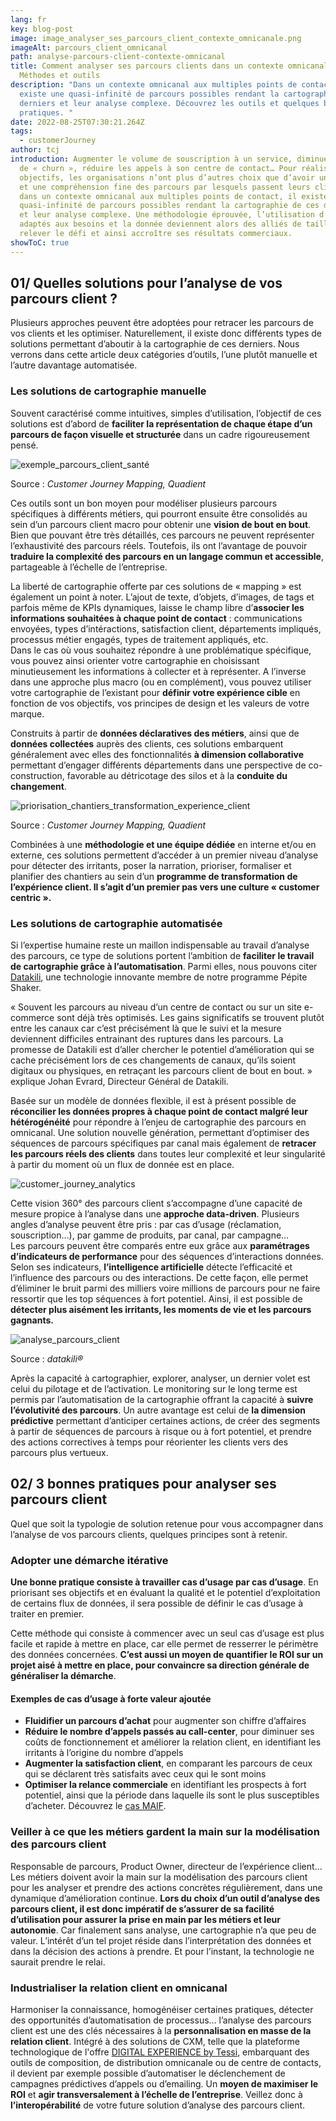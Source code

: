 ```yaml
---
lang: fr
key: blog-post
image: image_analyser_ses_parcours_client_contexte_omnicanale.png
imageAlt: parcours_client_omnicanal
path: analyse-parcours-client-contexte-omnicanal
title: Comment analyser ses parcours clients dans un contexte omnicanal ?
  Méthodes et outils
description: "Dans un contexte omnicanal aux multiples points de contact, il
  existe une quasi-infinité de parcours possibles rendant la cartographie de ces
  derniers et leur analyse complexe. Découvrez les outils et quelques bonnes
  pratiques. "
date: 2022-08-25T07:30:21.264Z
tags:
  - customerJourney
author: tcj
introduction: Augmenter le volume de souscription à un service, diminuer le taux
  de « churn », réduire les appels à son centre de contact… Pour réaliser ces
  objectifs, les organisations n’ont plus d’autres choix que d’avoir une vision
  et une compréhension fine des parcours par lesquels passent leurs clients. Or,
  dans un contexte omnicanal aux multiples points de contact, il existe une
  quasi-infinité de parcours possibles rendant la cartographie de ces derniers
  et leur analyse complexe. Une méthodologie éprouvée, l’utilisation d’outils
  adaptés aux besoins et la donnée deviennent alors des alliés de taille pour
  relever le défi et ainsi accroître ses résultats commerciaux.
showToC: true
---
```

## 01/ Quelles solutions pour l’analyse de vos parcours client ?

Plusieurs approches peuvent être adoptées pour retracer les parcours de vos clients et les optimiser. Naturellement, il existe donc différents types de solutions permettant d’aboutir à la cartographie de ces derniers. Nous verrons dans cette article deux catégories d’outils, l’une plutôt manuelle et l’autre davantage automatisée.

### Les solutions de cartographie manuelle

Souvent caractérisé comme intuitives, simples d’utilisation, l’objectif de ces solutions est d’abord de **faciliter la représentation de chaque étape d’un parcours de façon visuelle et structurée** dans un cadre rigoureusement pensé.

![exemple_parcours_client_santé](exemple_parcours_sante_cjm.jpg "Exemple Parcours client - CJM")

Source : *Customer Journey Mapping, Quadient*

Ces outils sont un bon moyen pour modéliser plusieurs parcours spécifiques à différents métiers, qui pourront ensuite être consolidés au sein d’un parcours client macro pour obtenir une **vision de bout en bout**. Bien que pouvant être très détaillés, ces parcours ne peuvent représenter l’exhaustivité des parcours réels. Toutefois, ils ont l’avantage de pouvoir **traduire la complexité des parcours en un langage commun et accessible**, partageable à l’échelle de l’entreprise.

La liberté de cartographie offerte par ces solutions de « mapping » est également un point à noter. L’ajout de texte, d’objets, d’images, de tags et parfois même de KPIs dynamiques, laisse le champ libre d’**associer les informations souhaitées à chaque point de contact** : communications envoyées, types d’intéractions, satisfaction client, départements impliqués, processus métier engagés, types de traitement appliqués, etc.\
Dans le cas où vous souhaitez répondre à une problématique spécifique, vous pouvez ainsi orienter votre cartographie en choisissant minutieusement les informations à collecter et à représenter. A l’inverse dans une approche plus macro (ou en complément), vous pouvez utiliser votre cartographie de l’existant pour **définir votre expérience cible** en fonction de vos objectifs, vos principes de design et les valeurs de votre marque.

Construits à partir de **données déclaratives des métiers**, ainsi que de **données collectées** auprès des clients, ces solutions embarquent généralement avec elles des fonctionnalités **à dimension collaborative** permettant d’engager différents départements dans une perspective de co-construction, favorable au détricotage des silos et à la **conduite du changement**.

![priorisation_chantiers_transformation_experience_client](tableau-de-priorisation-cjm.png "Tableau de priorisation des chantiers")

Source : *Customer Journey Mapping, Quadient*

Combinées à une **méthodologie et une équipe dédiée** en interne et/ou en externe, ces solutions permettent d’accéder à un premier niveau d’analyse pour détecter des irritants, poser la narration, prioriser, formaliser et planifier des chantiers au sein d’un **programme de transformation de l’expérience client. Il s’agit d’un premier pas vers une culture « customer centric ».**

### Les solutions de cartographie automatisée

Si l’expertise humaine reste un maillon indispensable au travail d’analyse des parcours, ce type de solutions portent l’ambition de **faciliter le travail de cartographie grâce à l’automatisation**. Parmi elles, nous pouvons citer [Datakili](<-	https://datakili.com/?utm_source=tessi&utm_medium=article&utm_campaign=q1_2022>), une technologie innovante membre de notre programme Pépite Shaker.

« Souvent les parcours au niveau d’un centre de contact ou sur un site e-commerce sont déjà très optimisés. Les gains significatifs se trouvent plutôt entre les canaux car c’est précisément là que le suivi et la mesure deviennent difficiles entrainant des ruptures dans les parcours. La promesse de Datakili est d’aller chercher le potentiel d’amélioration qui se cache précisément lors de ces changements de canaux, qu’ils soient digitaux ou physiques, en retraçant les parcours client de bout en bout. » explique Johan Evrard, Directeur Général de Datakili.

Basée sur un modèle de données flexible, il est à présent possible de **réconcilier les données propres à chaque point de contact malgré leur hétérogénéité** pour répondre à l’enjeu de cartographie des parcours en omnicanal. Une solution nouvelle génération, permettant d’optimiser des séquences de parcours spécifiques par canal mais également de **retracer les parcours réels des clients** dans toutes leur complexité et leur singularité à partir du moment où un flux de donnée est en place.

![customer_journey_analytics](datakili.png "Datakili")

Cette vision 360° des parcours client s’accompagne d’une capacité de mesure propice à l’analyse dans une **approche data-driven**. Plusieurs angles d’analyse peuvent être pris : par cas d’usage (réclamation, souscription…), par gamme de produits, par canal, par campagne…\
Les parcours peuvent être comparés entre eux grâce aux **paramétrages d’indicateurs de performance** pour des séquences d’interactions données. Selon ses indicateurs, **l’intelligence artificielle** détecte l’efficacité et l’influence des parcours ou des interactions. De cette façon, elle permet d’éliminer le bruit parmi des milliers voire millions de parcours pour ne faire ressortir que les top séquences à fort potentiel. Ainsi, il est possible de **détecter plus aisément les irritants, les moments de vie et les parcours gagnants.**

![analyse_parcours_client](exemple_interface_datakili.jpg "Interface Datakili")

Source : *datakili®*

Après la capacité à cartographier, explorer, analyser, un dernier volet est celui du pilotage et de l’activation. Le monitoring sur le long terme est permis par l’automatisation de la cartographie offrant la capacité à **suivre l’évolutivité des parcours**. Un autre avantage est celui de **la dimension prédictive** permettant d’anticiper certaines actions, de créer des segments à partir de séquences de parcours à risque ou à fort potentiel, et prendre des actions correctives à temps pour réorienter les clients vers des parcours plus vertueux.

## 02/ 3 bonnes pratiques pour analyser ses parcours client

Quel que soit la typologie de solution retenue pour vous accompagner dans l’analyse de vos parcours clients, quelques principes sont à retenir.

### Adopter une démarche itérative

**Une bonne pratique consiste à travailler cas d’usage par cas d’usage**. En priorisant ses objectifs et en évaluant la qualité et le potentiel d’exploitation de certains flux de données, il sera possible de définir le cas d’usage à traiter en premier.

Cette méthode qui consiste à commencer avec un seul cas d’usage est plus facile et rapide à mettre en place, car elle permet de resserrer le périmètre des données concernées. **C’est aussi un moyen de quantifier le ROI sur un projet aisé à mettre en place, pour convaincre sa direction générale de généraliser la démarche**.

#### Exemples de cas d’usage à forte valeur ajoutée

* **Fluidifier un parcours d’achat** pour augmenter son chiffre d’affaires
* **Réduire le nombre d’appels passés au call-center**, pour diminuer ses coûts de fonctionnement et améliorer la relation client, en identifiant les irritants à l’origine du nombre d’appels
* **Augmenter la satisfaction client**, en comparant les parcours de ceux qui se déclarent très satisfaits avec ceux qui le sont moins
* **Optimiser la relance commerciale** en identifiant les prospects à fort potentiel, ainsi que la période dans laquelle ils sont le plus susceptibles d’acheter. Découvrez le [cas MAIF](<-	https://datakili.com/cas-dusage/maif/?utm_source=tessi&utm_medium=article&utm_campaign=q1_2022>).

### Veiller à ce que les métiers gardent la main sur la modélisation des parcours client

Responsable de parcours, Product Owner, directeur de l’expérience client… Les métiers doivent avoir la main sur la modélisation des parcours client pour les analyser et prendre des actions concrètes régulièrement, dans une dynamique d’amélioration continue. **Lors du choix d’un outil d’analyse des parcours client, il est donc impératif de s’assurer de sa facilité d’utilisation pour assurer la prise en main par les métiers et leur autonomie**. Car finalement sans analyse, une cartographie n’a que peu de valeur. L’intérêt d’un tel projet réside dans l’interprétation des données et dans la décision des actions à prendre. Et pour l’instant, la technologie ne saurait prendre le relai.

### Industrialiser la relation client en omnicanal

Harmoniser la connaissance, homogénéiser certaines pratiques, détecter des opportunités d’automatisation de processus… l’analyse des parcours client est une des clés nécessaires à la **personnalisation en masse de la relation client**. Intégré à des solutions de CXM, telle que la plateforme technologique de l'offre [DIGITAL EXPERIENCE by Tessi](https://www.tessi.eu/fr/digital-experience-by-tessi/?mtm_campaign=digitalexperience_lancement&mtm_source=blog_tessijourney&mtm_medium=referral&mtm_content=article-tessi-datakili-methodes-outils), embarquant des outils de composition, de distribution omnicanale ou de centre de contacts, il devient par exemple possible d’automatiser le déclenchement de campagnes prédictives d’appels ou d’emailing. Un **moyen de maximiser le ROI** et **agir transversalement à l’échelle de l’entreprise**. Veillez donc à **l’interopérabilité** de votre future solution d’analyse des parcours client.